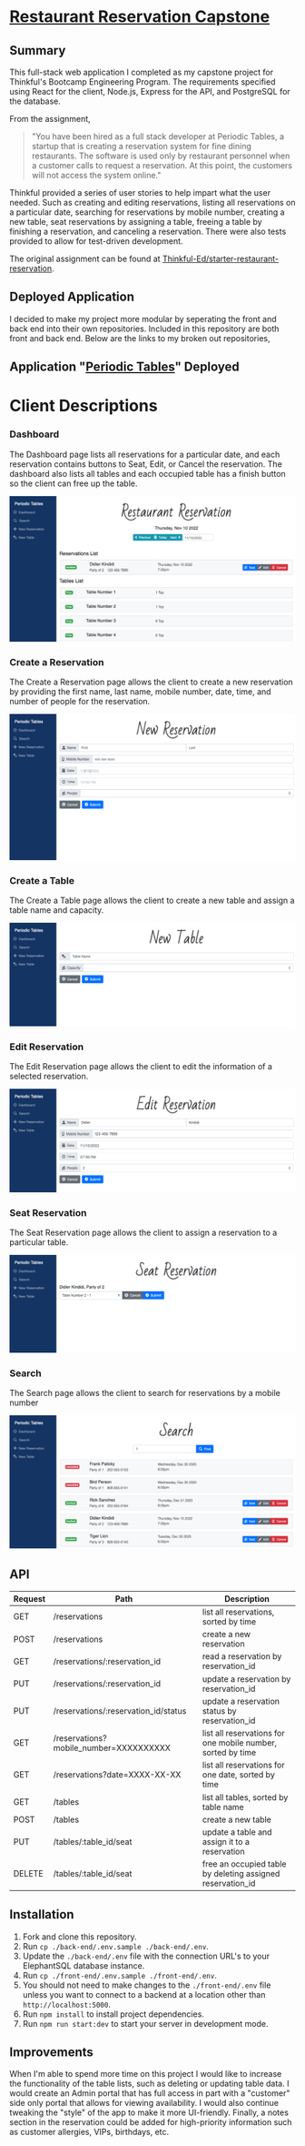 # [Restaurant Reservation Capstone](https://restaurant-reservation-frontend-dmk3.onrender.com)

## Summary

This full-stack web application I completed as my capstone project for Thinkful's Bootcamp Engineering Program. The requirements specified using React for the client, Node.js, Express for the API, and PostgreSQL for the database. 

From the assignment,

> "You have been hired as a full stack developer at Periodic Tables, a startup that is creating a reservation system for fine dining restaurants. 
> The software is used only by restaurant personnel when a customer calls to request a reservation. 
> At this point, the customers will not access the system online."

Thinkful provided a series of user stories to help impart what the user needed. Such as creating and editing reservations, listing all reservations on a particular date, searching for reservations by mobile number, creating a new table, seat reservations by assigning a table, freeing a table by finishing a reservation, and canceling a reservation. There were also tests provided to allow for test-driven development. 

The original assignment can be found at [Thinkful-Ed/starter-restaurant-reservation](https://github.com/Thinkful-Ed/starter-restaurant-reservation).

## Deployed Application

I decided to make my project more modular by seperating the front and back end into their own repositories. Included in this repository are both front and back end. Below are the links to my broken out repositories,

## Application "[Periodic Tables]()" Deployed 


# Client Descriptions

### Dashboard

The Dashboard page lists all reservations for a particular date, and each reservation contains buttons to Seat, Edit, or Cancel the reservation. The dashboard also lists all tables and each occupied table has a finish button so the client can free up the table.

![Dashboard](images/dash.png)

### Create a Reservation

The Create a Reservation page allows the client to create a new reservation by providing the first name, last name, mobile number, date, time, and number of people for the reservation.

![CreateReservation](images/reservation-create.png)

### Create a Table

The Create a Table page allows the client to create a new table and assign a table name and capacity.

![CreateTable](images/table-create.png)

### Edit Reservation

The Edit Reservation page allows the client to edit the information of a selected reservation.

![EditReservation](images/reservation-edit.png)

### Seat Reservation

The Seat Reservation page allows the client to assign a reservation to a particular table.

![SeatReservation](images/reservation-seat.png)

### Search

The Search page allows the client to search for reservations by a mobile number

![Search](images/search.png)

## API

| Request | Path                                   | Description                                                 |
| ------- | -------------------------------------- | ----------------------------------------------------------- |
| GET     | /reservations                          | list all reservations, sorted by time                       |
| POST    | /reservations                          | create a new reservation                                    |
| GET     | /reservations/:reservation_id          | read a reservation by reservation_id                        |
| PUT     | /reservations/:reservation_id          | update a reservation by reservation_id                      |
| PUT     | /reservations/:reservation_id/status   | update a reservation status by reservation_id               |
| GET     | /reservations?mobile_number=XXXXXXXXXX | list all reservations for one mobile number, sorted by time |
| GET     | /reservations?date=XXXX-XX-XX          | list all reservations for one date, sorted by time          |
| GET     | /tables                                | list all tables, sorted by table name                       |
| POST    | /tables                                | create a new table                                          |
| PUT     | /tables/:table_id/seat                 | update a table and assign it to a reservation               |
| DELETE  | /tables/:table_id/seat                 | free an occupied table by deleting assigned reservation_id  |

## Installation

1. Fork and clone this repository.
1. Run `cp ./back-end/.env.sample ./back-end/.env`.
1. Update the `./back-end/.env` file with the connection URL's to your ElephantSQL database instance.
1. Run `cp ./front-end/.env.sample ./front-end/.env`.
1. You should not need to make changes to the `./front-end/.env` file unless you want to connect to a backend at a location other than `http://localhost:5000`.
1. Run `npm install` to install project dependencies.
1. Run `npm run start:dev` to start your server in development mode.

## Improvements

When I'm able to spend more time on this project I would like to increase the functionality of the table lists, such as deleting or updating table data. I would create an Admin portal that has full access in part with a "customer" side only portal that allows for viewing availability. I would also continue tweaking the "style" of the app to make it more UI-friendly. Finally, a notes section in the reservation could be added for high-priority information such as customer allergies, VIPs, birthdays, etc.  
